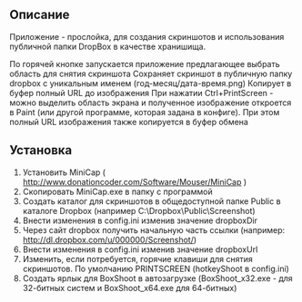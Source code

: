 Описание
-----
Приложение - прослойка, для создания скриншотов и использования публичной папки DropBox в качестве хранишища.

По горячей кнопке запускается приложение предлагающее выбрать область для снятия скриншота
Сохраняет скриншот в публичную папку dropbox c уникальным именем (год-месяц/дата-время.png)
Копирует в буфер полный URL до изображения
При нажатии Ctrl+PrintScreen - можно выделить область экрана и полученное изображение откроется в Paint (или другой программе, которая задана в конфиге). При этом полный URL изображения также копируется в буфер обмена

Установка
-----
1. Установить MiniCap ( http://www.donationcoder.com/Software/Mouser/MiniCap )
2. Скопировать MiniCap.exe в папку с программой
3. Создать каталог для скриншотов в общедоступной папке Public в каталоге Dropbox (например C:\Dropbox\Public\Screenshot\)
4. Внести изменения в config.ini изменив значение dropboxDir
5. Через сайт dropbox получить начальную часть ссылки (например: http://dl.dropbox.com/u/000000/Screenshot/)
6. Внести изменения в config.ini изменив значение dropboxUrl
7. Изменить, если потребуется, горячие клавиши для снятия скриншотов. По умолчанию PRINTSCREEN (hotkeyShoot в config.ini)
8. Создать ярлык для BoxShoot в автозагрузке (BoxShoot_x32.exe - для 32-битных систем и BoxShoot_x64.exe для 64-битных)
